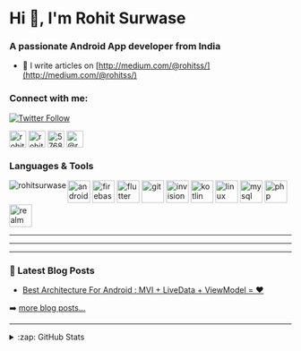 <h1 align="left">Hi 👋, I'm Rohit Surwase</h1>
<h3 align="left">A passionate Android App developer from India</h3>

- 📝 I write articles on [http://medium.com/@rohitss/](http://medium.com/@rohitss/)
  
### Connect with me:  

[![Twitter Follow](https://img.shields.io/twitter/follow/RohitSurw?color=1DA1F2&logo=twitter&style=for-the-badge)](https://twitter.com/intent/follow?original_referer=https%3A%2F%2Fgithub.com%2FRohitSurwase&screen_name=RohitSurw)
<p align="left">
<a href="https://twitter.com/rohitsurw" target="blank"><img align="center" src="https://cdn.jsdelivr.net/npm/simple-icons@3.0.1/icons/twitter.svg" alt="rohitsurw" height="30" width="30" /></a>
<a href="https://linkedin.com/in/rohitss5" target="blank"><img align="center" src="https://cdn.jsdelivr.net/npm/simple-icons@3.0.1/icons/linkedin.svg" alt="rohitss5" height="30" width="30" /></a>
<a href="https://stackoverflow.com/users/5768459" target="blank"><img align="center" src="https://cdn.jsdelivr.net/npm/simple-icons@3.0.1/icons/stackoverflow.svg" alt="5768459" height="30" width="30" /></a>
<a href="https://medium.com/@rohitss" target="blank"><img align="center" src="https://cdn.jsdelivr.net/npm/simple-icons@3.0.1/icons/medium.svg" alt="@rohitss" height="30" width="30" /></a>
</p>
 
### Languages & Tools
<p><img align="left" src="https://github-readme-stats.vercel.app/api/top-langs/?username=rohitsurwase&layout=compact" alt="rohitsurwase" /></p> 
<p align="left"><img src="https://devicons.github.io/devicon/devicon.git/icons/android/android-original-wordmark.svg" alt="android" width="40" height="40"/> <img src="https://www.vectorlogo.zone/logos/firebase/firebase-icon.svg" alt="firebase" width="40" height="40"/> <img src="https://www.vectorlogo.zone/logos/flutterio/flutterio-icon.svg" alt="flutter" width="40" height="40"/> <img src="https://www.vectorlogo.zone/logos/git-scm/git-scm-icon.svg" alt="git" width="40" height="40"/> <img src="https://www.vectorlogo.zone/logos/invisionapp/invisionapp-icon.svg" alt="invision" width="40" height="40"/> <img src="https://www.vectorlogo.zone/logos/kotlinlang/kotlinlang-icon.svg" alt="kotlin" width="40" height="40"/> <img src="https://devicons.github.io/devicon/devicon.git/icons/linux/linux-original.svg" alt="linux" width="40" height="40"/> <img src="https://devicons.github.io/devicon/devicon.git/icons/mysql/mysql-original-wordmark.svg" alt="mysql" width="40" height="40"/> <img src="https://devicons.github.io/devicon/devicon.git/icons/php/php-original.svg" alt="php" width="40" height="40"/> <img src="https://raw.githubusercontent.com/bestofjs/bestofjs-webui/8665e8c267a0215f3159df28b33c365198101df5/public/logos/realm.svg" alt="realm" width="40" height="40"/></p>

---
---
---
  
### 📕 Latest Blog Posts  
  
<!-- BLOG-POST-LIST:START -->
- [Best Architecture For Android : MVI + LiveData + ViewModel = ❤️](https://proandroiddev.com/best-architecture-for-android-mvi-livedata-viewmodel-71a3a5ac7ee3?source=rss-6d6a65c4e6fa------2)
<!-- BLOG-POST-LIST:END -->  
  
➡️ [more blog posts...](https://medium.com/@rohitss)  
  
---  
  
<details>  
  <summary>:zap: GitHub Stats</summary>  
  
  <img align="left" alt="RohitSurwase's Github Stats" src="https://github-readme-stats.rohitsurwase.vercel.app/api?username=RohitSurwase&show_icons=true&hide_border=true" />  
</details>  
  
[medium]: https://medium.com/@rohitss
[twitter]: https://twitter.com/RohitSurw  
[linkedin]: https://www.linkedin.com/in/rohitss5/ 

